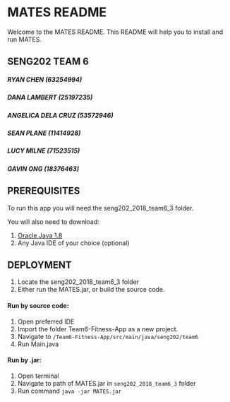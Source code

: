 # MATES README
Welcome to the MATES README.
This README will help you to install and run MATES.
## SENG202 TEAM 6
##### RYAN CHEN (63254994)
##### DANA LAMBERT (25197235)
##### ANGELICA DELA CRUZ (53572946)
##### SEAN PLANE (11414928)
##### LUCY MILNE (71523515)
##### GAVIN ONG (18376463)

## PREREQUISITES
To run this app you will need the seng202_2018_team6_3 folder.

You will also need to download:
1. [Oracle Java 1.8](https://www.oracle.com/technetwork/java/javase/downloads/jdk8-downloads-2133151.html)
2. Any Java IDE of your choice (optional)

## DEPLOYMENT

1. Locate the seng202_2018_team6_3 folder
2. Either run the MATES.jar, or build the source code.

#### Run by source code:

1. Open preferred IDE
2. Import the folder Team6-Fitness-App as a new project.
3. Navigate to `/Team6-Fitness-App/src/main/java/seng202/team6`
4. Run Main.java

#### Run by .jar:
1. Open terminal
2. Navigate to path of MATES.jar in `seng202_2018_team6_3` folder
2. Run command `java -jar MATES.jar`






